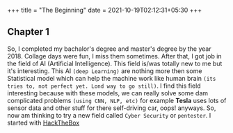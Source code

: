 +++
title = "The Beginning"
date = 2021-10-19T02:12:31+05:30
+++

## Chapter 1

So, I completed my bachalor's degree and master's degree by the year 2018. Collage days were fun, I miss them sometimes. After that, I got job in the field of AI (Artificial Intelligence). This field is/was totally new to me but it's interesting. This AI ```(deep Learning)``` are nothing more then some Statistical model which can help the machine work like human brain ```(its tries to, not perfect yet. Lond way to go still)```. I find this field interesting because with these models, we can really solve some dam complicated problems ```(using CNN, NLP, etc)``` for example **Tesla** uses lots of sensor data and other stuff for there self-driving car, oops! anyways. So, now am thinking to try a new field called ```Cyber Security``` or ```pentester```. I started with [HackTheBox](https://app.hackthebox.eu/)